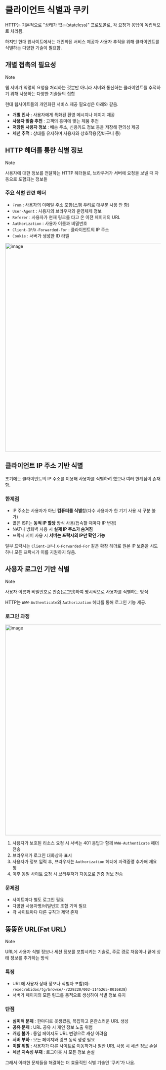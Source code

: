 # 클라이언트 식별과 쿠키

HTTP는 기본적으로 "상태가 없는(stateless)" 프로토콜로, 각 요청과 응답이 독립적으로 처리됨.

하지만 현대 웹사이트에서는 개인화된 서비스 제공과 사용자 추적을 위해 클라이언트를 식별하는 다양한 기술이 필요함.

## 개별 접촉의 필요성

> [!NOTE]
> 웹 서버가 익명의 요청을 처리하는 것뿐만 아니라 서버와 통신하는 클라이언트를 추적하기 위해 사용하는 다양한 기술들의 집합

현대 웹사이트들의 개인화된 서비스 제공 필요성은 아래와 같음.

- **개별 인사** : 사용자에게 특화된 환영 메시지나 페이지 제공
- **사용자 맞춤 추천** : 고객의 흥미에 맞는 제품 추천
- **저장된 사용자 정보** : 배송 주소, 신용카드 정보 등을 저장해 편의성 제공
- **세션 추적** : 상태를 유지하며 사용자와 상호작용(장바구니 등)

## HTTP 헤더를 통한 식별 정보

> [!NOTE]
> 사용자에 대한 정보를 전달하는 HTTP 헤더들로, 브라우저가 서버에 요청을 보낼 때 자동으로 포함되는 정보들

### 주요 식별 관련 헤더

- `From` : 사용자의 이메일 주소 포함(스팸 우려로 대부분 사용 안 함)
- `User-Agent` : 사용자의 브라우저와 운영체제 정보
- `Referer` : 사용자가 현재 링크를 타고 온 이전 페이지의 URL
- `Authorization` : 사용자 이름과 비밀번호
- `Client-IP`/`X-Forwarded-For` : 클라이언트의 IP 주소
- `Cookie` : 서버가 생성한 ID 라벨

<img width="673" alt="image" src="https://github.com/user-attachments/assets/ed3f5131-1866-4e02-8029-bc8b5677e53a" />

## 클라이언트 IP 주소 기반 식별

초기에는 클라이언트의 IP 주소를 이용해 사용자를 식별하려 했으나 여러 한계점이 존재함.

### 한계점

- IP 주소는 사용자가 아닌 **컴퓨터를 식별**함(다수 사용자가 한 기기 사용 시 구분 불가)
- 많은 ISP는 **동적 IP 할당** 방식 사용(접속할 때마다 IP 변경)
- NAT나 방화벽 사용 시 **실제 IP 주소가 숨겨짐**
- 프락시 서버 사용 시 **서버는 프락시의 IP만 확인 가능**

일부 프락시는 `Client-IP`나 `X-Forwarded-For` 같은 확장 헤더로 원본 IP 보존을 시도하나 모든 프락시가 이를 지원하지 않음.

## 사용자 로그인 기반 식별

> [!NOTE]
> 사용자 이름과 비밀번호로 인증(로그인)하여 명시적으로 사용자를 식별하는 방식

HTTP는 `WWW-Authenticate`와 `Authorization` 헤더를 통해 로그인 기능 제공.

### 로그인 과정

<img width="680" alt="image" src="https://github.com/user-attachments/assets/8ed91968-4904-4061-b32f-33234c38a3ee" />

1. 사용자가 보호된 리소스 요청 시 서버는 401 응답과 함께 `WWW-Authenticate` 헤더 전송
2. 브라우저가 로그인 대화상자 표시
3. 사용자가 정보 입력 후, 브라우저는 `Authorization` 헤더에 자격증명 추가해 재요청
4. 이후 동일 사이트 요청 시 브라우저가 자동으로 인증 정보 전송

### 문제점

- 사이트마다 별도 로그인 필요
- 다양한 사용자명/비밀번호 조합 기억 필요
- 각 사이트마다 다른 규칙과 제약 존재

## 뚱뚱한 URL(Fat URL)

> [!NOTE]
> URL에 사용자 식별 정보나 세션 정보를 포함시키는 기술로, 주로 경로 처음이나 끝에 상태 정보를 추가하는 방식

### 특징

- URL에 사용자 상태 정보나 식별자 포함(예: `/exec/obidos/tg/browse/-/229220/002-1145265-8016838`)
- 서버가 페이지의 모든 링크를 동적으로 생성하여 식별 정보 유지

### 단점

- **심미적 문제** : 한마디로 못생겼음, 복잡하고 혼란스러운 URL 생성
- **공유 문제** : URL 공유 시 개인 정보 노출 위험
- **캐싱 불가** : 동일 페이지도 URL 변경으로 캐싱 어려움
- **서버 부하** : 모든 페이지와 링크 동적 생성 필요
- **이탈 위험** : 사용자가 다른 사이트로 이동하거나 일반 URL 사용 시 세션 정보 손실
- **세션 지속성 부재** : 로그아웃 시 모든 정보 손실

그래서 이러한 문제들을 해결하는 더 효율적인 식별 기술인 '쿠키'가 나옴.
